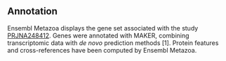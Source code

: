 Annotation
----------

Ensembl Metazoa displays the gene set associated with the study
[PRJNA248412](http://www.ebi.ac.uk/ena/data/view/PRJNA248412). Genes
were annotated with MAKER, combining transcriptomic data with *de novo*
prediction methods \[1\]. Protein features and cross-references have
been computed by Ensembl Metazoa.
